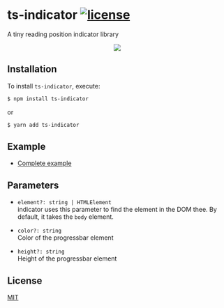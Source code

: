 # ts-indicator [![license](https://badgen.now.sh/badge/license/MIT)](./LICENSE)

A tiny reading position indicator library

<p align="center">
  <img src="https://media.giphy.com/media/MvOdYUpALTqk18RwiM/giphy.gif">
</p>

## Installation

To install `ts-indicator`, execute:

```sh
$ npm install ts-indicator
```

or

```sh
$ yarn add ts-indicator
```

## Example

- [Complete example](https://codesandbox.io/s/ts-indicator-wwud4)

## Parameters

- <code>element?: string | HTMLElement</code><br>
  indicator uses this parameter to find the element in the DOM thee. By default, it takes the `body` element.

- <code>color?: string</code><br>
  Color of the progressbar element

- <code>height?: string</code><br>
  Height of the progressbar element

## License

[MIT](./LICENSE)
